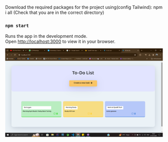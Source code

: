 Download the required packages for the project using(config Tailwind):
npm i all 
(Check that you are in the correct directory)

### `npm start`

Runs the app in the development mode.\
Open [http://localhost:3000](http://localhost:3000) to view it in your browser.
 
 
![TO DO APP](<Screenshot (83).png>)